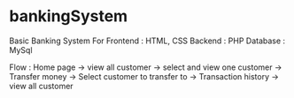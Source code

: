 # bankingSystem

Basic Banking System For Frontend : HTML, CSS Backend : PHP Database : MySql

Flow : Home page -> view all customer -> select and view one customer -> Transfer money -> Select customer to transfer to -> Transaction history -> view all customer
